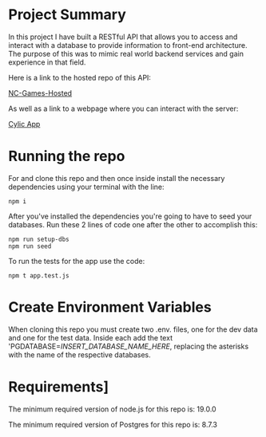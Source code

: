 # Project Summary

In this project I have built a RESTful API that allows you to access and interact with a database to provide information to front-end architecture. The purpose of this was to mimic real world backend services and gain experience in that field.

Here is a link to the hosted repo of this API:

[NC-Games-Hosted](https://github.com/DarthShan/NC-Games-Hosted)

As well as a link to a webpage where you can interact with the server:

[Cylic App](https://scary-cow-bathing-suit.cyclic.app/api)

# Running the repo

For and clone this repo and then once inside install the necessary dependencies using your terminal with the line:

```
npm i
```

After you've installed the dependencies you're going to have to seed your databases. Run these 2 lines of code one after the other to accomplish this:

```
npm run setup-dbs
npm run seed
```

To run the tests for the app use the code:

```
npm t app.test.js
```

# Create Environment Variables

When cloning this repo you must create two .env. files, one for the dev data and one for the test data. Inside each add the text 'PGDATABASE=_INSERT_DATABASE_NAME_HERE_, replacing the asterisks with the name of the respective databases.

# Requirements]

The minimum required version of node.js for this repo is: 19.0.0

The minimum required version of Postgres for this repo is: 8.7.3
